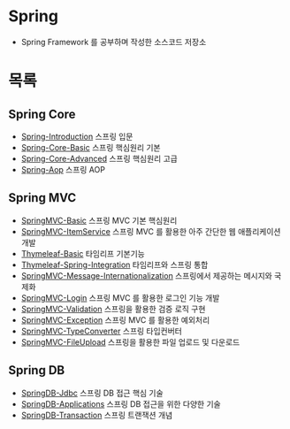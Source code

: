 # Spring
- Spring Framework 를 공부하며 작성한 소스코드 저장소
# 목록
## Spring Core
- [Spring-Introduction](https://github.com/Ray901104/Spring/tree/main/Spring-Introduction) 스프링 입문
- [Spring-Core-Basic](https://github.com/Ray901104/Spring/tree/main/Spring-Core-Basic) 스프링 핵심원리 기본
- [Spring-Core-Advanced](https://github.com/Ray901104/Spring/tree/main/Spring-Core-Advanced) 스프링 핵심원리 고급
- [Spring-Aop](https://github.com/Ray901104/Spring/tree/main/Spring-Aop) 스프링 AOP
## Spring MVC
- [SpringMVC-Basic](https://github.com/Ray901104/Spring/tree/main/SpringMVC-Basic) 스프링 MVC 기본 핵심원리
- [SpringMVC-ItemService](https://github.com/Ray901104/Spring/tree/main/SpringMVC-ItemService) 스프링 MVC 를 활용한 아주 간단한 웹 애플리케이션 개발
- [Thymeleaf-Basic](https://github.com/Ray901104/Spring/tree/main/Thymeleaf-Basic) 타임리프 기본기능
- [Thymeleaf-Spring-Integration](https://github.com/Ray901104/Spring/tree/main/Thymeleaf-Spring-Integration) 타임리프와 스프링 통합
- [SpringMVC-Message-Internationalization](https://github.com/Ray901104/Spring/tree/main/SpringMVC-Message-Internationalization) 스프링에서 제공하는 메시지와 국제화
- [SpringMVC-Login](https://github.com/Ray901104/Spring/tree/main/SpringMVC-Login) 스프링 MVC 를 활용한 로그인 기능 개발
- [SpringMVC-Validation](https://github.com/Ray901104/Spring/tree/main/SpringMVC-Validation) 스프링을 활용한 검증 로직 구현
- [SpringMVC-Exception](https://github.com/Ray901104/Inflearn-Spring/tree/main/SpringMVC-Exception) 스프링 MVC 를 활용한 예외처리
- [SpringMVC-TypeConverter](https://github.com/Ray901104/Inflearn-Spring/tree/main/SpringMVC-TypeConverter) 스프링 타입컨버터
- [SpringMVC-FileUpload](https://github.com/Ray901104/Inflearn-Spring/tree/main/SpringMVC-FileUpload) 스프링을 활용한 파일 업로드 및 다운로드
## Spring DB
- [SpringDB-Jdbc](https://github.com/Ray901104/Inflearn-Spring/tree/main/SpringDB-Jdbc) 스프링 DB 접근 핵심 기술
- [SpringDB-Applications](https://github.com/Ray901104/Inflearn-Spring/tree/main/SpringDB-Applications) 스프링 DB 접근을 위한 다양한 기술
- [SpringDB-Transaction](https://github.com/Ray901104/Spring/tree/main/SpringDB-Transaction) 스프링 트랜잭션 개념
